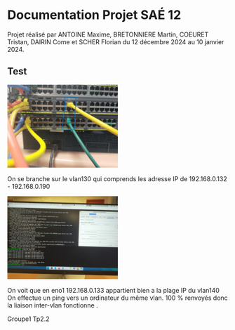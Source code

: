# Documentation Projet SAÉ 12
Projet réalisé par ANTOINE Maxime, BRETONNIERE Martin, COEURET Tristan, DAIRIN Come et SCHER Florian
du 12 décembre 2024 au 10 janvier 2024.

## Test

<img src="cablagedhcp.jpg" width=50%>

On se branche sur le vlan130 qui comprends les adresse IP de 192.168.0.132 - 192.168.0.190

<img src="globaldhcp.jpg" width=50%>

On voit que en eno1 192.168.0.133 appartient bien a la plage IP du vlan140
On effectue un ping vers un ordinateur du même vlan. 100 % renvoyés donc la liaison inter-vlan fonctionne .

Groupe1 Tp2.2